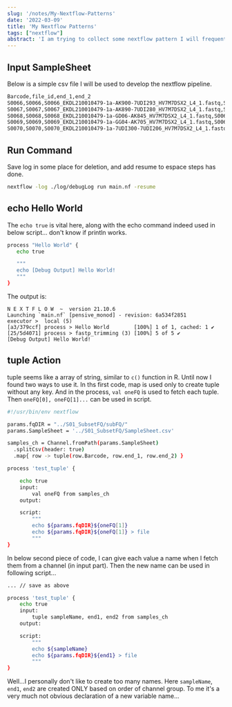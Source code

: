 ```yaml
---
slug: '/notes/My-Nextflow-Patterns'
date: '2022-03-09'
title: 'My Nextflow Patterns'
tags: ["nextflow"]
abstract: 'I am trying to collect some nextflow pattern I will frequently use here.'
---
```


## Input SampleSheet

Below is a simple csv file I will be used to develop the nextflow pipeline.

```bash
Barcode,file_id,end_1,end_2
S0066,S0066,S0066_EKDL210010479-1a-AK900-7UDI293_HV7M7DSX2_L4_1.fastq,S0066_EKDL210010479-1a-AK900-7UDI293_HV7M7DSX2_L4_2.fastq
S0067,S0067,S0067_EKDL210010479-1a-AK890-7UDI280_HV7M7DSX2_L4_1.fastq,S0067_EKDL210010479-1a-AK890-7UDI280_HV7M7DSX2_L4_2.fastq
S0068,S0068,S0068_EKDL210010479-1a-GD06-AK845_HV7M7DSX2_L4_1.fastq,S0068_EKDL210010479-1a-GD06-AK845_HV7M7DSX2_L4_2.fastq
S0069,S0069,S0069_EKDL210010479-1a-GG04-AK705_HV7M7DSX2_L4_1.fastq,S0069_EKDL210010479-1a-GG04-AK705_HV7M7DSX2_L4_2.fastq
S0070,S0070,S0070_EKDL210010479-1a-7UDI300-7UDI206_HV7M7DSX2_L4_1.fastq,S0070_EKDL210010479-1a-7UDI300-7UDI206_HV7M7DSX2_L4_2.fastq
```

## Run Command

Save log in some place for deletion, and add resume to espace steps has done.

```bash
nextflow -log ./log/debugLog run main.nf -resume
```

## echo Hello World

The `echo true` is vital here, along with the echo command indeed used in below script... don't know if println works.

```bash
process "Hello World" {
   echo true

   """
   echo [Debug Output] Hello World!
   """
}
```

The output is:

```
N E X T F L O W  ~  version 21.10.6
Launching `main.nf` [pensive_monod] - revision: 6a534f2851
executor >  local (5)
[a3/379ccf] process > Hello World        [100%] 1 of 1, cached: 1 ✔
[25/5d4071] process > fastp_trimming (3) [100%] 5 of 5 ✔
[Debug Output] Hello World!
```

## tuple Action

tuple seems like a array of string, similar to `c()` function in R. Until now I found two ways to use it. In ths first code, map is used only to create tuple without any key. And in the process, `val oneFQ` is used to fetch each tuple. Then `oneFQ[0], oneFQ[1]...` can be used in script.

```bash
#!/usr/bin/env nextflow

params.fqDIR = "../S01_SubsetFQ/subFQ/"
params.SampleSheet = '../S01_SubsetFQ/SampleSheet.csv'

samples_ch = Channel.fromPath(params.SampleSheet)
  .splitCsv(header: true)
  .map{ row -> tuple(row.Barcode, row.end_1, row.end_2) }

process 'test_tuple' {

    echo true
    input:
        val oneFQ from samples_ch
    output:

    script:
        """
        echo ${params.fqDIR}${oneFQ[1]}
        echo ${params.fqDIR}${oneFQ[1]} > file
        """
}
```

In below second piece of code, I can give each value a name when I fetch them from a channel (in input part). Then the new name can be used in following script...

```bash
... // save as above

process 'test_tuple' {
    echo true
    input:
        tuple sampleName, end1, end2 from samples_ch
    output:

    script:
        """
        echo ${sampleName}
        echo ${params.fqDIR}${end1} > file
        """
}
```

Well...I personally don't like to create too many names. Here `sampleName`, `end1`, `end2` are created ONLY based on order of channel group. To me it's a very much not obvious declaration of a new variable name...